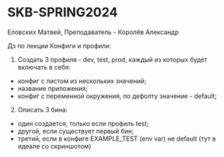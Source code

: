 <h1>SKB-SPRING2024</h1>
<p>Еловских Матвей, Преподаватель - Королёв Александр</p>

Дз по лекции Конфиги и профили:

1) Создать 3 профиля - dev, test, prod, каждый из которых будет включать в себя:
<ul>
<li>конфиг с листом из нескольких значений;</li>
<li>название приложения;</li>
<li>конфиг с переменной окружения, по дефолту значение - default;</li>
</ul>

2) Описать  3 бина:
<ul>
<li>один создается, только если профиль test;</li>
<li>другой, если существует первый бин;</li>
<li>третий, если в конфиге EXAMPLE_TEST (env var) не default (тут в идеале со скриншотом)</li>
</ul>
